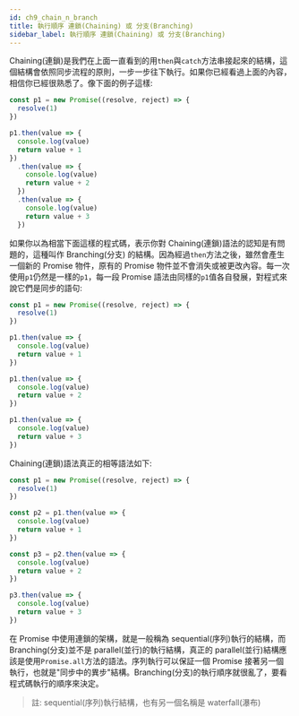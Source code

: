```yaml
---
id: ch9_chain_n_branch
title: 執行順序 連鎖(Chaining) 或 分支(Branching)
sidebar_label: 執行順序 連鎖(Chaining) 或 分支(Branching)
---
```


Chaining(連鎖)是我們在上面一直看到的用`then`與`catch`方法串接起來的結構，這個結構會依照同步流程的原則，一步一步往下執行。如果你已經看過上面的內容，相信你已經很熟悉了。像下面的例子這樣:

```js
const p1 = new Promise((resolve, reject) => {
  resolve(1)
})

p1.then(value => {
  console.log(value)
  return value + 1
})
  .then(value => {
    console.log(value)
    return value + 2
  })
  .then(value => {
    console.log(value)
    return value + 3
  })
```

如果你以為相當下面這樣的程式碼，表示你對 Chaining(連鎖)語法的認知是有問題的，這種叫作 Branching(分支) 的結構。因為經過`then`方法之後，雖然會產生一個新的 Promise 物件，原有的 Promise 物件並不會消失或被更改內容。每一次使用`p1`仍然是一樣的`p1`，每一段 Promise 語法由同樣的`p1`值各自發展，對程式來說它們是同步的語句:

```js
const p1 = new Promise((resolve, reject) => {
  resolve(1)
})

p1.then(value => {
  console.log(value)
  return value + 1
})

p1.then(value => {
  console.log(value)
  return value + 2
})

p1.then(value => {
  console.log(value)
  return value + 3
})
```

Chaining(連鎖)語法真正的相等語法如下:

```js
const p1 = new Promise((resolve, reject) => {
  resolve(1)
})

const p2 = p1.then(value => {
  console.log(value)
  return value + 1
})

const p3 = p2.then(value => {
  console.log(value)
  return value + 2
})

p3.then(value => {
  console.log(value)
  return value + 3
})
```

在 Promise 中使用連鎖的架構，就是一般稱為 sequential(序列)執行的結構，而 Branching(分支)並不是 parallel(並行)的執行結構，真正的 parallel(並行)結構應該是使用`Promise.all`方法的語法。序列執行可以保証一個 Promise 接著另一個執行，也就是"同步中的異步"結構。Branching(分支)的執行順序就很亂了，要看程式碼執行的順序來決定。

> 註: sequential(序列)執行結構，也有另一個名稱是 waterfall(瀑布)

